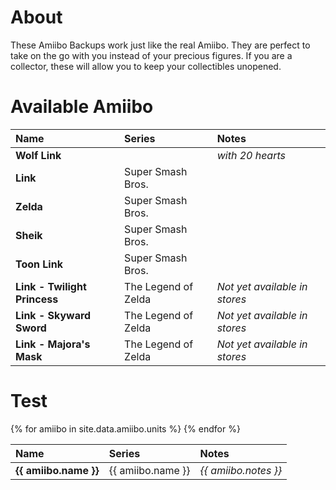 # About
These Amiibo Backups work just like the real Amiibo. They are perfect to take on the go with
you instead of your precious figures. If you are a collector, these will allow you to keep your
collectibles unopened.

# Available Amiibo

Name | Series | Notes
:--- |:--- |:---
**Wolf Link** |  | *with 20 hearts*
**Link** | Super Smash Bros. |
**Zelda** | Super Smash Bros. |
**Sheik** | Super Smash Bros. |
**Toon Link** | Super Smash Bros. |
**Link - Twilight Princess** | The Legend of Zelda | *Not yet available in stores*
**Link - Skyward Sword** | The Legend of Zelda | *Not yet available in stores*
**Link - Majora's Mask** | The Legend of Zelda | *Not yet available in stores*

# Test

<table>
  <thead>
    <tr>
      <th style="text-align: left">Name</th>
      <th style="text-align: left">Series</th>
      <th style="text-align: left">Notes</th>
    </tr>
  </thead>
  <tbody>
    {% for amiibo in site.data.amiibo.units %}
      <tr>
        <td style="text-align: left"><strong>{{ amiibo.name }}</strong></td>
        <td style="text-align: left">{{ amiibo.name }}</td>
        <td style="text-align: left"><em>{{ amiibo.notes }}</em></td>
      </tr>
    {% endfor %}
  </tbody>
</table>
